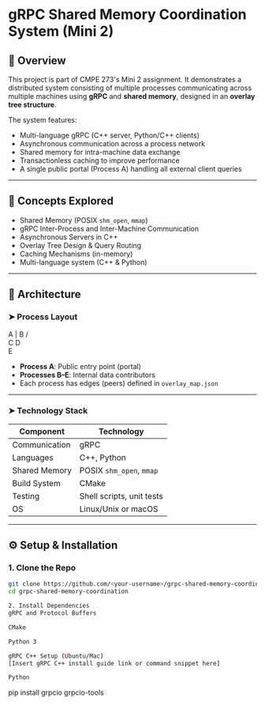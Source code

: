 # gRPC Shared Memory Coordination System (Mini 2)

## 📌 Overview

This project is part of CMPE 273's Mini 2 assignment. It demonstrates a distributed system consisting of multiple processes communicating across multiple machines using **gRPC** and **shared memory**, designed in an **overlay tree structure**.

The system features:
- Multi-language gRPC (C++ server, Python/C++ clients)
- Asynchronous communication across a process network
- Shared memory for intra-machine data exchange
- Transactionless caching to improve performance
- A single public portal (Process A) handling all external client queries

---

## 🧠 Concepts Explored

- Shared Memory (POSIX `shm_open`, `mmap`)
- gRPC Inter-Process and Inter-Machine Communication
- Asynchronous Servers in C++
- Overlay Tree Design & Query Routing
- Caching Mechanisms (in-memory)
- Multi-language system (C++ & Python)

---

## 🧱 Architecture

### ➤ Process Layout

A
|
B
/ \
C   D
    \
     E



- **Process A**: Public entry point (portal)
- **Processes B–E**: Internal data contributors
- Each process has edges (peers) defined in `overlay_map.json`

---

### ➤ Technology Stack

| Component      | Technology |
|----------------|------------|
| Communication  | gRPC       |
| Languages      | C++, Python |
| Shared Memory  | POSIX `shm_open`, `mmap` |
| Build System   | CMake      |
| Testing        | Shell scripts, unit tests |
| OS             | Linux/Unix or macOS |

---

## ⚙️ Setup & Installation

### 1. Clone the Repo

```bash
git clone https://github.com/<your-username>/grpc-shared-memory-coordination.git
cd grpc-shared-memory-coordination

2. Install Dependencies
gRPC and Protocol Buffers

CMake

Python 3

gRPC C++ Setup (Ubuntu/Mac)
[Insert gRPC C++ install guide link or command snippet here]

Python

```
pip install grpcio grpcio-tools

```


